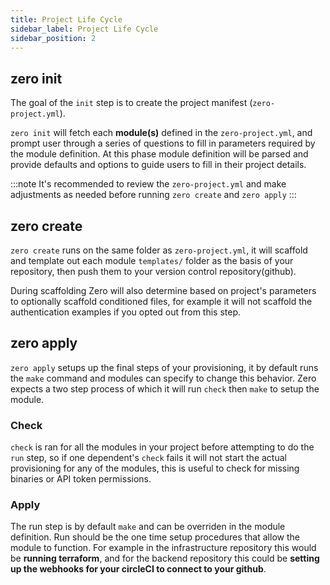```yaml
---
title: Project Life Cycle
sidebar_label: Project Life Cycle
sidebar_position: 2
---
```


## zero init
The goal of the `init` step is to create the project manifest (`zero-project.yml`).

`zero init` will fetch each **module(s)** defined in the `zero-project.yml`, and prompt user through a series of questions to fill in parameters required by the module definition. At this phase module definition will be parsed and provide defaults and options to guide users to fill in their project details.

:::note
It's recommended to review the `zero-project.yml` and make adjustments as needed before running `zero create` and `zero apply`
:::

## zero create
`zero create` runs on the same folder as `zero-project.yml`, it will scaffold and template out each module `templates/` folder as the basis of your repository, then push them to your version control repository(github).

During scaffolding Zero will also determine based on project's parameters to optionally scaffold conditioned files, for example it will not scaffold the authentication examples if you opted out from this step.

## zero apply
`zero apply` setups up the final steps of your provisioning, it by default runs the `make` command and modules can specify to change this behavior. Zero expects a two step process of which it will run `check` then `make` to setup the module.

### Check
`check` is ran for all the modules in your project before attempting to do the `run` step, so if one dependent's `check` fails it will not start the actual provisioning for any of the modules, this is useful to check for missing binaries or API token permissions.

### Apply
The run step is by default `make` and can be overriden in the module definition. Run should be the one time setup procedures that allow the module to function.
For example in the infrastructure repository this would be **running terraform**, and for the backend repository this could be **setting up the webhooks for your circleCI to connect to your github**.
